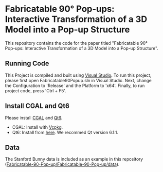 # Fabricatable 90° Pop-ups: Interactive Transformation of a 3D Model into a Pop-up Structure
This repository contains the code for the paper titled "Fabricatable 90° Pop-ups: Interactive Transformation of a 3D Model into a Pop-up Structure".

## Running Code
This Project is compiled and built using [Visual Studio](https://visualstudio.microsoft.com/). To run this project, please first open Fabricatable90Popup.sln in Visual Studio. Next, change the Configuration to 'Release' and the Platform to 'x64'. Finally, to run project code, press 'Ctrl + F5'. 

## Install CGAL and Qt6
Please install [CGAL](https://doc.cgal.org/latest/Manual/index.html) and [Qt6](https://doc.qt.io/qt-6/get-and-install-qt.html). 
- CGAL: Install with [Vcpkg](https://doc.cgal.org/latest/Manual/windows.html). 
- Qt6: Install from [here](https://doc.qt.io/qt-6/get-and-install-qt.html). We recommed Qt version 6.1.1.

## Data
The Stanford Bunny data is included as an example in this repository ([Fabricatable-90-Pop-up/Fabricatable-90-Pop-up/data](https://github.com/InteractiveGraphicsLab/Fabricatable-90-Pop-up/tree/main/Fabricatable90Popup/Fabricatable90Popup/data)).
